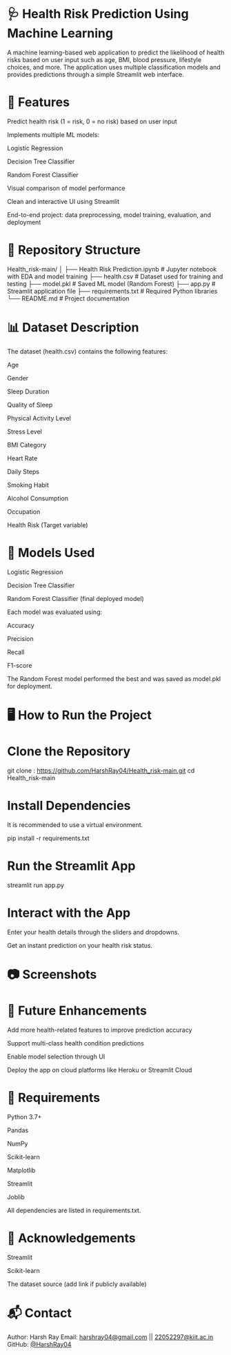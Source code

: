 # 🩺 Health Risk Prediction Using Machine Learning
A machine learning-based web application to predict the likelihood of health risks based on user input such as age, BMI, blood pressure, lifestyle choices, and more. The application uses multiple classification models and provides predictions through a simple Streamlit web interface.

 
# 🚀 Features
Predict health risk (1 = risk, 0 = no risk) based on user input

Implements multiple ML models:

Logistic Regression

Decision Tree Classifier

Random Forest Classifier

Visual comparison of model performance

Clean and interactive UI using Streamlit

End-to-end project: data preprocessing, model training, evaluation, and deployment
 
 # 📁 Repository Structure

 Health_risk-main/
│
├── Health Risk Prediction.ipynb    # Jupyter notebook with EDA and model training
├── health.csv                      # Dataset used for training and testing
├── model.pkl                       # Saved ML model (Random Forest)
├── app.py                          # Streamlit application file
├── requirements.txt                # Required Python libraries
└── README.md                       # Project documentation

# 📊 Dataset Description

The dataset (health.csv) contains the following features:

Age

Gender

Sleep Duration

Quality of Sleep

Physical Activity Level

Stress Level

BMI Category

Heart Rate

Daily Steps

Smoking Habit

Alcohol Consumption

Occupation

Health Risk (Target variable)

#  🧠 Models Used

Logistic Regression

Decision Tree Classifier

Random Forest Classifier (final deployed model)

Each model was evaluated using:

Accuracy

Precision

Recall

F1-score

The Random Forest model performed the best and was saved as model.pkl for deployment.

# 🖥️ How to Run the Project

# Clone the Repository

git clone : https://github.com/HarshRay04/Health_risk-main.git
cd Health_risk-main

# Install Dependencies

It is recommended to use a virtual environment.

pip install -r requirements.txt

# Run the Streamlit App

streamlit run app.py

# Interact with the App

Enter your health details through the sliders and dropdowns.

Get an instant prediction on your health risk status.

# 📷 Screenshots



# 🔮 Future Enhancements

Add more health-related features to improve prediction accuracy

Support multi-class health condition predictions

Enable model selection through UI

Deploy the app on cloud platforms like Heroku or Streamlit Cloud

# 📌 Requirements
Python 3.7+

Pandas

NumPy

Scikit-learn

Matplotlib

Streamlit

Joblib

All dependencies are listed in requirements.txt.

# 🤝 Acknowledgements

Streamlit

Scikit-learn

The dataset source (add link if publicly available)

# 📬 Contact
Author: Harsh Ray
Email: harshray04@gmail.com || 22052297@kiit.ac.in
GitHub: [@HarshRay04](https://github.com/HarshRay04)

